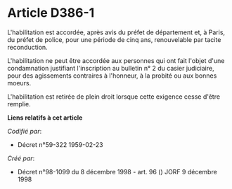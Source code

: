 # Article D386-1

L'habilitation est accordée, après avis du préfet de département et, à Paris, du préfet de police, pour une période de cinq
ans, renouvelable par tacite reconduction.

L'habilitation ne peut être accordée aux personnes qui ont fait l'objet d'une condamnation justifiant l'inscription au
bulletin n° 2 du casier judiciaire, pour des agissements contraires à l'honneur, à la probité ou aux bonnes moeurs.

L'habilitation est retirée de plein droit lorsque cette exigence cesse d'être remplie.

**Liens relatifs à cet article**

_Codifié par_:

  - Décret n°59-322 1959-02-23

_Créé par_:

  - Décret n°98-1099 du 8 décembre 1998 - art. 96 () JORF 9 décembre 1998
